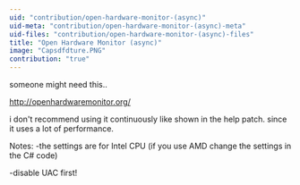 ```yaml
---
uid: "contribution/open-hardware-monitor-(async)"
uid-meta: "contribution/open-hardware-monitor-(async)-meta"
uid-files: "contribution/open-hardware-monitor-(async)-files"
title: "Open Hardware Monitor (async)"
image: "Capsdfdture.PNG"
contribution: "true"
---
```


someone might need this..

http://openhardwaremonitor.org/

i don't recommend using it continuously like shown in the help patch. since it uses a lot of performance.

Notes:
-the settings are for Intel CPU (if you use AMD change the settings in the C# code)

-disable UAC first!
